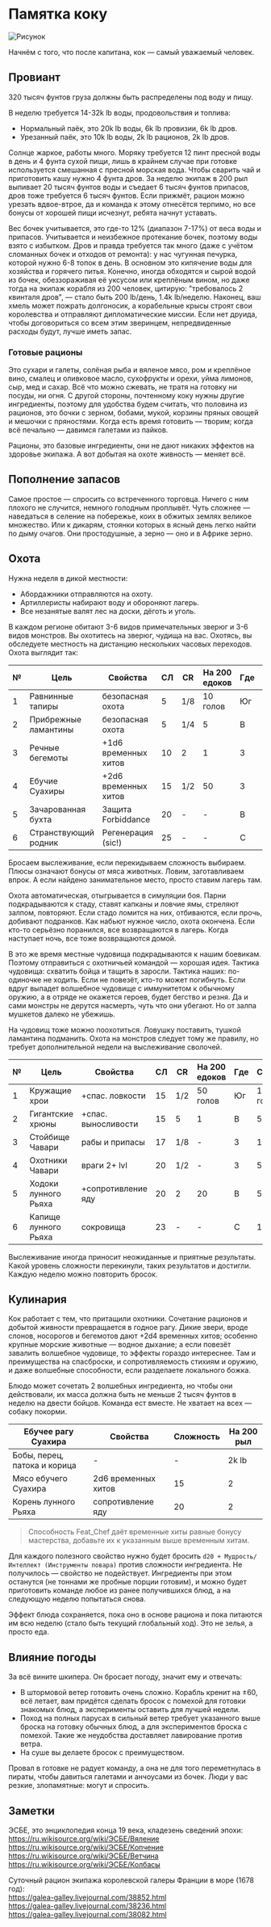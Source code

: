 # Памятка коку

![Рисунок](/black-flags/images/Still_Life_with_Musical_Instruments.jpg)

Начнём с того, что после капитана, кок — самый уважаемый человек.  

## Провиант

320 тысяч фунтов груза должны быть распределены под воду и пищу.  

В неделю требуется 14-32k lb воды, продовольствия и топлива:  
- Нормальный паёк, это 20k lb воды, 6k lb провизии, 6k lb дров.
- Урезанный паёк, это 10k lb воды, 2k lb рационов, 2k lb дров.

Солнце жаркое, работы много. Моряку требуется 12 пинт пресной воды в день и 4 фунта сухой пищи, лишь в крайнем случае при готовке используется смешанная с пресной морская вода. Чтобы сварить чай и приготовить кашу нужно 4 фунта дров. За неделю экипаж в 200 рыл выпивает 20 тысяч фунтов воды и съедает 6 тысяч фунтов припасов, дров тоже требуется 6 тысяч фунтов. Если прижмёт, рацион можно урезать вдвое-втрое, да и команда к этому отнесётся терпимо, но все бонусы от хорошей пищи исчезнут, ребята начнут уставать.  

Вес бочек учитывается, это где-то 12% (диапазон 7-17%) от веса воды и припасов. Учитывается и неизбежное протекание бочек, поэтому воды взято с избытком. Дров и правда требуется так много (даже с учётом сломанных бочек и отходов от ремонта): у нас чугунная печурка, которой нужно 6-8 топок в день. В основном это кипячение воды для хозяйства и горячего питья. Конечно, иногда обходятся и сырой водой из бочек, обеззораживая её уксусом или креплёным вином, но даже тогда на экипаж корабля из 200 человек, цитирую: "требовалось 2 квинталя дров", — стало быть 200 lb/день, 1.4k lb/неделю. Наконец, ваш хмель может пожрать долгоносик, а корабельные крысы строят свои королевства и отправляют дипломатические миссии. Если нет друида, чтобы договориться со всем этим зверинцем, непредвиденные расходы будут, лучше иметь запас.  

### Готовые рационы

Это сухари и галеты, солёная рыба и вяленое мясо, ром и креплёное вино, смалец и оливковое масло, сухофрукты и орехи, уйма лимонов, сыр, мед и сахар. Всё что можно сжевать, не тратя на готовку ни посуды, ни огня. С другой стороны, почтенному коку нужны другие ингредиенты, поэтому для удобства будем считать, что половина из рационов, это бочки с зерном, бобами, мукой, корзины пряных овощей и мешочки с пряностями. Когда есть время готовить — творим; когда всё печально — давимся галетами из пайков.  

Рационы, это базовые ингредиенты, они не дают никаких эффектов на здоровье экипажа. А вот добытая на охоте живность — меняет всё.  

## Пополнение запасов

Самое простое — спросить со встреченного торговца. Ничего с ним плохого не случится, немного голодным проплывёт. Чуть сложнее — наведаться в селение на побережье, коих в обжитых землях великое множество. Или к дикарям, стоянки которых в ясный день легко найти по дыму очагов. Они простодушные, а зерно — оно и в Африке зерно.  

## Охота

Нужна неделя в дикой местности:  
- Абордажники отправляются на охоту.  
- Артиллеристы набирают воду и обороняют лагерь.  
- Все незанятые валят лес на доски, дёготь и уголь.  

В каждом регионе обитают 3-6 видов примечательных зверюг и 3-6 видов монстров. Вы охотитесь на зверюг, чудища на вас. Охотясь, вы обследуете местность на дистанцию нескольких часовых переходов. Охота выглядит так:  

№  | Цель                         | Свойства               | СЛ  | CR  | На 200 едоков | Где | Сколько
-- | ---------------------------- | ---------------------- | --- | --- | ------------- | --- | -------
1  | Равнинные тапиры             | безопасная охота       | 5   | 1/8 | 10 голов      | Юг  | 100 голов
2  | Прибрежные ламантины         | безопасная охота       | 5   | 1/4 | 5             | В   | 50
3  | Речные бегемоты              | +1d6 временных хитов   | 10  | 2   | 1             | З   | 20
4  | Ебучие Суахиры               | +2d6 временных хитов   | 15  | 1/2 | 50            | З   | 200
5  | Зачарованная бухта           | Защита Forbiddance     | 20  | -   | -             | В   | 1
6  | Странствующий родник         | Регенерация (sic!)     | 25  | -   | -             | С   | 1

Бросаем выслеживание, если перекидываем сложность выбираем. Плюсы означают бонусы от мяса животных. Ловим, заготавливаем впрок. А если найдено занимательное место, просто ставим лагерь там.  

Охота автоматическая, отыгрывается в симуляции боя. Парни подкрадываются к стаду, ставят капканы и ловчие ямы, стреляют залпом, повторяют. Если стадо ломится на них, отбиваются, если прочь, добивают подранков. Как набьют нужное число, охота окончена. Если кто-то серьёзно поранился, все возвращаются в лагерь. Когда наступает ночь, все тоже возвращаются домой.  

В это же время местные чудовища подкрадываются к нашим боевикам. Поэтому отправиться с охотничьей командой — хорошая идея. Тактика чудовища: схватить бойца и тащить в заросли. Тактика наших: по-одиночке не ходить. Если не повезёт, кто-то может погибнуть. Если вдруг выпадет волшебное чудовище с иммунитетом к обычному оружию, а в отряде не окажется героев, будет бегство и резня. Да и сами монстры не дерутся насмерть, чуть что они убегают. Но от залпа мушкетов далеко не убежишь.  

На чудовищ тоже можно поохотиться. Ловушку поставить, тушкой ламантина подманить. Охота на монстров следует тому же правилу, но требует дополнительной недели на выслеживание сволочей.  

№  | Цель                         | Свойства               | СЛ  | CR  | На 200 едоков | Где | Сколько
-- | ---------------------------- | ---------------------- | --- | --- | ------------- | --- | -------
1  | Кружащие хрои                | +спас. ловкости        | 15  | 1/2 | 50 голов      | Юг  | 100 голов
2  | Гигантские хрюны             | +спас. выносливости    | 15  | 5   | 1             | В   | 5
3  | Стойбище Чавари              | рабы и припасы         | 17  | 1/8 | -             | З   | 150
4  | Охотники Чавари              | враги 2+ lvl           | 20  | 1/2 | -             | З   | 50
5  | Ходоки лунного Рьяха         | +сопротивление яду     | 20  | 2   | 20            | В   | 50
6  | Капище лунного Рьяха         | сокровища              | 23  | -   | -             | С   | 1

Выслеживание иногда приносит неожиданные и приятные результаты. Какой уровень сложности перекинули, таких результатов и достигли. Каждую неделю можно повторить бросок.  

## Кулинария

Кок работает с тем, что притащили охотники. Сочетание рационов и добытой живности превращается в годное рагу. Дикие звери, вроде слонов, носорогов и бегемотов дают +2d4 временных хитов; особенно крупные морские животные — водное дыхание; а если повезёт завалить волшебное чудовище, то эффекты гораздо интереснее. Там и преимущества на спасброски, и сопротивляемость стихиям и оружию, и даже волшебные способности, если разделаете локального божка.  

Блюдо может сочетать 2 волшебных ингредиента, но чтобы они действовали, их масса должна быть не меньше 2 тысяч фунтов в неделю на двести бойцов. Команда ест вместе. Не хватает на всех — собаку покорми.  

Ебучее рагу Суахира          | Свойства            | Сложность | На 200 рыл
---------------------------- | ------------------- | --------- | ----------
Бобы, перец, патока и корица | -                   | -         | 2k lb
Мясо ебучего Суахира         | 2d6 временных хитов | 15        | 2
Корень лунного Рьяха         | сопротивление яду   | 20        | 2

>Способность Feat_Chef даёт временные хиты равные бонусу мастерства, добавьте их к указанным выше временным хитам.

Для каждого полезного свойство нужно будет бросить `d20 + Мудрость/Интеллект (Инструменты повара)` против сложности ингредиента. Не получилось — свойство не подействует. Ингредиенты при этом останутся (не тоннами же пробные порции готовим), и можно будет приготовить команде любое из ранее получившихся блюд, а на следующую неделю попытаться снова.  

Эффект блюда сохраняется, пока оно в основе рациона и пока питаются им всю неделю (стало быть текущий глобальный ход). Это не зелья, а просто еда.  

## Влияние погоды

За всё вините шкипера. Он бросает погоду, значит ему и отвечать:  
- В штормовой ветер готовить очень сложно. Корабль кренит на ±60, всё летает, вам придётся сделать бросок с помехой для готовки знакомых блюд, а эксперименты оставить для лучшей недели.
- Поход на полных парусах в сильный ветер требует указанного выше броска на готовку обычных блюд, а для экспериментов броска с помехой. Такие же неудобства доставляет лавирование против ветра.
- На суше вы делаете бросок с преимуществом.

Провал в готовке не радует команду, а она не для того переметнулась в пираты, чтобы давиться галетами и анчоусами из бочек. Люди у вас резкие, злопамятные: могут и спросить.  

## Заметки

ЭСБЕ, это энциклопедия конца 19 века, кладезень сведений эпохи:  
https://ru.wikisource.org/wiki/ЭСБЕ/Вяление  
https://ru.wikisource.org/wiki/ЭСБЕ/Копчение  
https://ru.wikisource.org/wiki/ЭСБЕ/Ветчина  
https://ru.wikisource.org/wiki/ЭСБЕ/Колбасы  

Суточный рацион экипажа королевской галеры Франции в море (1678 год):  
https://galea-galley.livejournal.com/38852.html  
https://galea-galley.livejournal.com/38236.html  
https://galea-galley.livejournal.com/38082.html  
